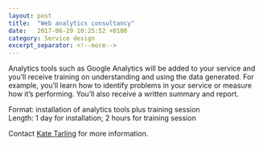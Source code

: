 ```yaml
---
layout: post
title:  "Web analytics consultancy"
date:   2017-06-29 10:25:52 +0100
category: Service design
excerpt_separator: <!--more-->
---
```


Analytics tools such as Google Analytics will be added to your service and you’ll receive training on understanding and using the data generated. For example, you’ll learn how to identify problems in your service or measure how it’s performing. You’ll also receive a written summary and report.

Format: installation of analytics tools plus training session  
Length: 1 day for installation; 2 hours for training session

Contact <a href="mailto:CentreOfExcellenceCentral@digital.homeoffice.gov.uk">Kate Tarling</a> for more information.
